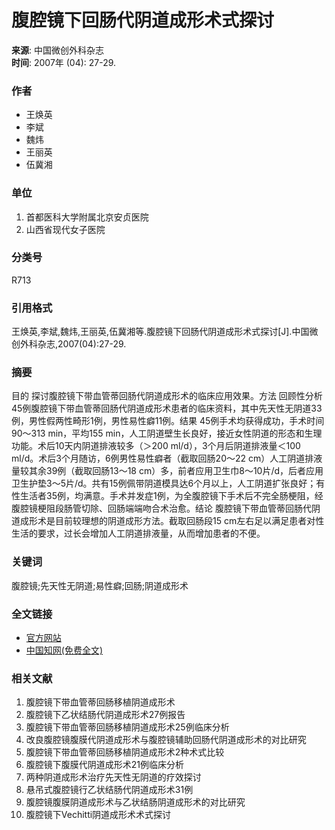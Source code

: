 # 腹腔镜下回肠代阴道成形术式探讨

**来源**: 中国微创外科杂志  
**时间**: 2007年 (04): 27-29.

### **作者**

- 王焕英
- 李斌
- 魏炜
- 王丽英
- 伍冀湘

### **单位**

1. 首都医科大学附属北京安贞医院
2. 山西省现代女子医院

### **分类号**

R713

### **引用格式**

王焕英,李斌,魏炜,王丽英,伍冀湘等.腹腔镜下回肠代阴道成形术式探讨[J].中国微创外科杂志,2007(04):27-29.

### **摘要**

目的 探讨腹腔镜下带血管蒂回肠代阴道成形术的临床应用效果。方法 回顾性分析45例腹腔镜下带血管蒂回肠代阴道成形术患者的临床资料，其中先天性无阴道33例，男性假两性畸形1例，男性易性癖11例。结果 45例手术均获得成功，手术时间90～313 min，平均155 min，人工阴道壁生长良好，接近女性阴道的形态和生理功能。术后10天内阴道排液较多（＞200 ml/d），3个月后阴道排液量＜100 ml/d。术后3个月随访，6例男性易性癖者（截取回肠20～22 cm）人工阴道排液量较其余39例（截取回肠13～18 cm）多，前者应用卫生巾8～10片/d，后者应用卫生护垫3～5片/d。共有15例佩带阴道模具达6个月以上，人工阴道扩张良好；有性生活者35例，均满意。手术并发症1例，为全腹腔镜下手术后不完全肠梗阻，经腹腔镜梗阻段肠管切除、回肠端端吻合术治愈。结论 腹腔镜下带血管蒂回肠代阴道成形术是目前较理想的阴道成形方法。截取回肠段15 cm左右足以满足患者对性生活的要求，过长会增加人工阴道排液量，从而增加患者的不便。

### **关键词**

腹腔镜;先天性无阴道;易性癖;回肠;阴道成形术

### **全文链接**

- [官方网站](http://zgwcwk.paperopen.com/)  
- [中国知网(免费全文)](http://kns.cnki.net/KCMS/detail/detail.aspx?filename=ZWWK200704009&DBName=cjfqtotal&dbcode=cjfq)  

### **相关文献**

1. 腹腔镜下带血管蒂回肠移植阴道成形术
2. 腹腔镜下乙状结肠代阴道成形术27例报告
3. 腹腔镜下带血管蒂回肠移植阴道成形术25例临床分析
4. 改良腹腔镜腹膜代阴道成形术与腹腔镜辅助回肠代阴道成形术的对比研究
5. 腹腔镜下带血管蒂回肠移植阴道成形术2种术式比较
6. 腹腔镜下腹膜代阴道成形术21例临床分析
7. 两种阴道成形术治疗先天性无阴道的疗效探讨
8. 悬吊式腹腔镜行乙状结肠代阴道成形术31例
9. 腹腔镜腹膜阴道成形术与乙状结肠阴道成形术的对比研究
10. 腹腔镜下Vechitti阴道成形术术式探讨